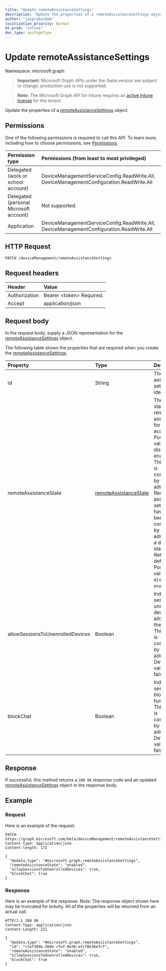 ```yaml
---
title: "Update remoteAssistanceSettings"
description: "Update the properties of a remoteAssistanceSettings object."
author: "jaiprakashmb"
localization_priority: Normal
ms.prod: "intune"
doc_type: apiPageType
---
```


# Update remoteAssistanceSettings

Namespace: microsoft.graph

> **Important:** Microsoft Graph APIs under the /beta version are subject to change; production use is not supported.

> **Note:** The Microsoft Graph API for Intune requires an [active Intune license](https://go.microsoft.com/fwlink/?linkid=839381) for the tenant.

Update the properties of a [remoteAssistanceSettings](../resources/intune-remoteassistance-remoteassistancesettings.md) object.

## Permissions
One of the following permissions is required to call this API. To learn more, including how to choose permissions, see [Permissions](/graph/permissions-reference).

|Permission type|Permissions (from least to most privileged)|
|:---|:---|
|Delegated (work or school account)|DeviceManagementServiceConfig.ReadWrite.All, DeviceManagementConfiguration.ReadWrite.All|
|Delegated (personal Microsoft account)|Not supported.|
|Application|DeviceManagementServiceConfig.ReadWrite.All, DeviceManagementConfiguration.ReadWrite.All|

## HTTP Request
<!-- {
  "blockType": "ignored"
}
-->
``` http
PATCH /deviceManagement/remoteAssistanceSettings
```

## Request headers
|Header|Value|
|:---|:---|
|Authorization|Bearer &lt;token&gt; Required.|
|Accept|application/json|

## Request body
In the request body, supply a JSON representation for the [remoteAssistanceSettings](../resources/intune-remoteassistance-remoteassistancesettings.md) object.

The following table shows the properties that are required when you create the [remoteAssistanceSettings](../resources/intune-remoteassistance-remoteassistancesettings.md).

|Property|Type|Description|
|:---|:---|:---|
|id|String|The remote assistance settings identifier|
|remoteAssistanceState|[remoteAssistanceState](../resources/intune-remoteassistance-remoteassistancestate.md)|The current state of remote assistance for the account. Possible values are: disabled, enabled. This setting is configurable by the admin. Remote assistance settings that have not yet been configured by the admin have a disabled state. Returned by default. Possible values are: `disabled`, `enabled`.|
|allowSessionsToUnenrolledDevices|Boolean| Indicates if sessions to unenrolled devices are allowed for the account. This setting is configurable by the admin. Default value is false.|
|blockChat|Boolean| Indicates if sessions to block chat function. This setting is configurable by the admin. Default value is false.|



## Response
If successful, this method returns a `200 OK` response code and an updated [remoteAssistanceSettings](../resources/intune-remoteassistance-remoteassistancesettings.md) object in the response body.

## Example

### Request
Here is an example of the request.
``` http
PATCH https://graph.microsoft.com/beta/deviceManagement/remoteAssistanceSettings
Content-type: application/json
Content-length: 172

{
  "@odata.type": "#microsoft.graph.remoteAssistanceSettings",
  "remoteAssistanceState": "enabled",
  "allowSessionsToUnenrolledDevices": true,
  "blockChat": true
}
```

### Response
Here is an example of the response. Note: The response object shown here may be truncated for brevity. All of the properties will be returned from an actual call.
``` http
HTTP/1.1 200 OK
Content-Type: application/json
Content-Length: 221

{
  "@odata.type": "#microsoft.graph.remoteAssistanceSettings",
  "id": "cfef360e-360e-cfef-0e36-efcf0e36efcf",
  "remoteAssistanceState": "enabled",
  "allowSessionsToUnenrolledDevices": true,
  "blockChat": true
}
```






